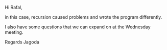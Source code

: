 Hi Rafal,

in this case, recursion caused problems and wrote the program differently.

I also have some questions that we can expand on at the Wednesday meeting.

Regards
Jagoda